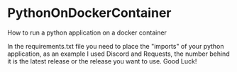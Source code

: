 # PythonOnDockerContainer
How to run a python application on a docker container

In the requirements.txt file you need to place the "imports" of your python application, as an example I used Discord and Requests, the number behind it is the latest release or the release you want to use.
Good Luck!
